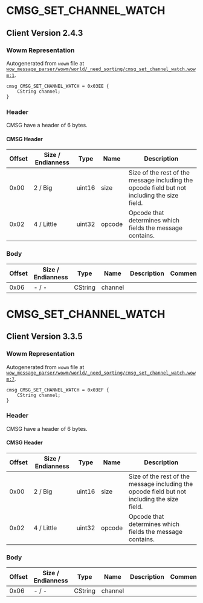 # CMSG_SET_CHANNEL_WATCH

## Client Version 2.4.3

### Wowm Representation

Autogenerated from `wowm` file at [`wow_message_parser/wowm/world/_need_sorting/cmsg_set_channel_watch.wowm:1`](https://github.com/gtker/wow_messages/tree/main/wow_message_parser/wowm/world/_need_sorting/cmsg_set_channel_watch.wowm#L1).
```rust,ignore
cmsg CMSG_SET_CHANNEL_WATCH = 0x03EE {
    CString channel;
}
```
### Header

CMSG have a header of 6 bytes.

#### CMSG Header

| Offset | Size / Endianness | Type   | Name   | Description |
| ------ | ----------------- | ------ | ------ | ----------- |
| 0x00   | 2 / Big           | uint16 | size   | Size of the rest of the message including the opcode field but not including the size field.|
| 0x02   | 4 / Little        | uint32 | opcode | Opcode that determines which fields the message contains.|

### Body

| Offset | Size / Endianness | Type | Name | Description | Comment |
| ------ | ----------------- | ---- | ---- | ----------- | ------- |
| 0x06 | - / - | CString | channel |  |  |

# CMSG_SET_CHANNEL_WATCH

## Client Version 3.3.5

### Wowm Representation

Autogenerated from `wowm` file at [`wow_message_parser/wowm/world/_need_sorting/cmsg_set_channel_watch.wowm:7`](https://github.com/gtker/wow_messages/tree/main/wow_message_parser/wowm/world/_need_sorting/cmsg_set_channel_watch.wowm#L7).
```rust,ignore
cmsg CMSG_SET_CHANNEL_WATCH = 0x03EF {
    CString channel;
}
```
### Header

CMSG have a header of 6 bytes.

#### CMSG Header

| Offset | Size / Endianness | Type   | Name   | Description |
| ------ | ----------------- | ------ | ------ | ----------- |
| 0x00   | 2 / Big           | uint16 | size   | Size of the rest of the message including the opcode field but not including the size field.|
| 0x02   | 4 / Little        | uint32 | opcode | Opcode that determines which fields the message contains.|

### Body

| Offset | Size / Endianness | Type | Name | Description | Comment |
| ------ | ----------------- | ---- | ---- | ----------- | ------- |
| 0x06 | - / - | CString | channel |  |  |

